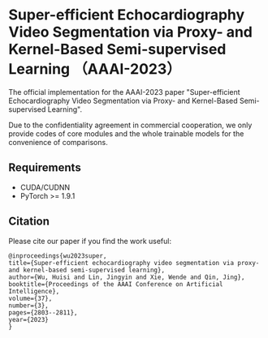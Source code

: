 # Super-efficient Echocardiography Video Segmentation via Proxy- and Kernel-Based Semi-supervised Learning （AAAI-2023）
The official implementation for the AAAI-2023 paper "Super-efficient Echocardiography Video Segmentation via Proxy- and Kernel-Based Semi-supervised Learning".

Due to the confidentiality agreement in commercial cooperation, we only provide codes of core modules and the whole trainable models for the convenience of comparisons.

## Requirements

* CUDA/CUDNN
* PyTorch >= 1.9.1

## Citation

Please cite our paper if you find the work useful:

    @inproceedings{wu2023super,
    title={Super-efficient echocardiography video segmentation via proxy-and kernel-based semi-supervised learning},
    author={Wu, Huisi and Lin, Jingyin and Xie, Wende and Qin, Jing},
    booktitle={Proceedings of the AAAI Conference on Artificial Intelligence},
    volume={37},
    number={3},
    pages={2803--2811},
    year={2023}
    }
